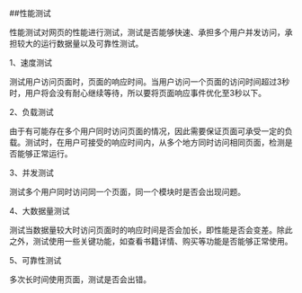 ##性能测试性能测试对网页的性能进行测试，测试是否能够快速、承担多个用户并发访问，承担较大的运行数据量以及可靠性测试。1、速度测试测试用户访问页面时，页面的响应时间。当用户访问一个页面的访问时间超过3秒时，用户将会没有耐心继续等待，所以要将页面响应事件优化至3秒以下。2、负载测试由于有可能存在多个用户同时访问页面的情况，因此需要保证页面可承受一定的负载。测试时，在用户可接受的响应时间内，从多个地方同时访问相同页面，检测是否能够正常运行。3、并发测试测试多个用户同时访问同一个页面，同一个模块时是否会出现问题。4、大数据量测试测试当数据量较大时访问页面时的响应时间是否会加长，即性能是否会变差。除此之外，测试使用一些关键功能，如查看书籍详情、购买等功能是否能够正常使用。5、可靠性测试多次长时间使用页面，测试是否会出错。
